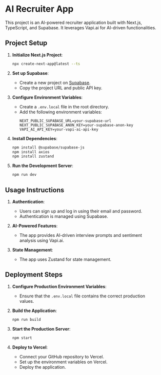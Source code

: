 # AI Recruiter App

This project is an AI-powered recruiter application built with Next.js, TypeScript, and Supabase. It leverages Vapi.ai for AI-driven functionalities.

## Project Setup

1. **Initialize Next.js Project**: 
   ```bash
   npx create-next-app@latest --ts
   ```

2. **Set up Supabase**:
   - Create a new project on [Supabase](https://supabase.io/).
   - Copy the project URL and public API key.

3. **Configure Environment Variables**:
   - Create a `.env.local` file in the root directory.
   - Add the following environment variables:
     ```
     NEXT_PUBLIC_SUPABASE_URL=your-supabase-url
     NEXT_PUBLIC_SUPABASE_ANON_KEY=your-supabase-anon-key
     VAPI_AI_API_KEY=your-vapi-ai-api-key
     ```

4. **Install Dependencies**:
   ```bash
   npm install @supabase/supabase-js
   npm install axios
   npm install zustand
   ```

5. **Run the Development Server**:
   ```bash
   npm run dev
   ```

## Usage Instructions

1. **Authentication**:
   - Users can sign up and log in using their email and password.
   - Authentication is managed using Supabase.

2. **AI-Powered Features**:
   - The app provides AI-driven interview prompts and sentiment analysis using Vapi.ai.

3. **State Management**:
   - The app uses Zustand for state management.

## Deployment Steps

1. **Configure Production Environment Variables**:
   - Ensure that the `.env.local` file contains the correct production values.

2. **Build the Application**:
   ```bash
   npm run build
   ```

3. **Start the Production Server**:
   ```bash
   npm start
   ```

4. **Deploy to Vercel**:
   - Connect your GitHub repository to Vercel.
   - Set up the environment variables on Vercel.
   - Deploy the application.

